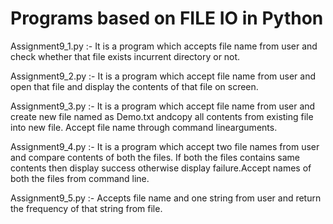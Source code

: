 # Programs based on FILE IO in Python 

Assignment9_1.py :- It is a program which accepts file name from user and check whether that file exists incurrent directory or not.

Assignment9_2.py :- It is a program which accept file name from user and open that file and display the contents of that file on screen.

Assignment9_3.py :- It is a program which accept file name from user and create new file named as Demo.txt andcopy all contents from existing file into new file. Accept file name through command linearguments.

Assignment9_4.py :- It is a program which accept two file names from user and compare contents of both the files. If both the files contains same contents then display success otherwise display failure.Accept names of both the files from command line.

Assignment9_5.py :- Accepts file name and one string from user and return the frequency of that string from file.
